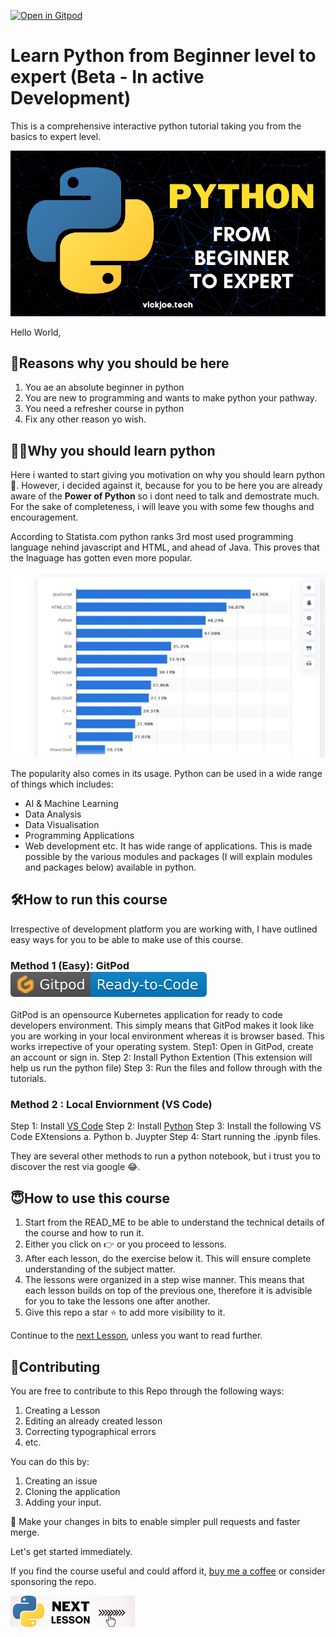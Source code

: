 [![Open in Gitpod](https://gitpod.io/button/open-in-gitpod.svg)](https://gitpod.io/#https://github.com/vickjoeobi/Python-Tutorial-From-Beginer-to-Expert)

# Learn Python from Beginner level to expert (Beta - In active Development)

This is a comprehensive interactive python tutorial taking you from the basics to expert level.

![Learn Python from Beginner level to expert](./Assets/IntroPic.png "Let's Learn Python")

Hello World,

## 🔑Reasons why you should be here

1. You ae an absolute beginner in python
2. You are new to programming and wants to make python your pathway.
3. You need a refresher course in python
4. Fix any other reason yo wish.

## 🤷‍♀️Why you should learn python

Here i wanted to start giving you motivation on why you should learn python 🙂. However, i decided against it, because for you to be here you are already aware of the **Power of Python** so i dont need to talk and demostrate much. For the sake of completeness, i will leave you with some few thoughs and encouragement.

According to Statista.com python ranks 3rd most used programming language nehind javascript and HTML, and ahead of Java. This proves that the lnaguage has gotten even more popular.

![Python Statistics](./Assets/PythonStat.JPG "Most used Programming Languages")

The popularity also comes in its usage. Python can be used in a wide range of things which includes:

- AI & Machine Learning
- Data Analysis
- Data Visualisation
- Programming Applications
- Web development etc.
It has wide range of applications. This is made possible by the various modules and packages (I will explain modules and packages below) available in python.

## 🛠️How to run this course

Irrespective of development platform you are working with, I have outlined easy ways for you to be able to make use of this course.

### Method 1 (Easy): GitPod [![gitpod](./Assets/gitpod2.svg "gitPod")](https://gitpod.io/#https://github.com/vickjoeobi/Python-Tutorial-From-Beginer-to-Expert)

GitPod is an opensource Kubernetes application for ready to code developers environment. This simply means that GitPod makes it look like you are working in your local environment whereas it is browser based. This works irrepective of your operating system.
Step1: Open in GitPod, create an account or sign in.
Step 2: Install Python Extention (This extension will help us run the python file)
Step 3: Run the files and follow through with the tutorials.

### Method 2 : Local Enviornment (VS Code)

Step 1: Install [VS Code](https://code.visualstudio.com/download)
Step 2: Install [Python](python.org)
Step 3: Install the following VS Code EXtensions
 a. Python
 b. Juypter
Step 4: Start running the .ipynb files.

They are several other methods to run a python notebook, but i trust you to discover the rest via google 😂.

## 😇How to use this course

 1. Start from the READ_ME to be able to understand the technical details of the course and how to run it.
 2. Either you click on 👉 or you proceed to lessons.
 3. After each lesson, do the exercise below it. This will ensure complete understanding of the subject matter.
 4. The lessons were organized in a step wise manner. This means that each lesson builds on top of the previous one, therefore it is advisible for you to take the lessons one after another.
 5. Give this repo a star ⭐ to add more visibility to it.

Continue to the [next Lesson](./Lessons/0.0_Intro.ipynb), unless you want to read further.

## 🤝Contributing

You are free to contribute to this Repo through the following ways:

 1. Creating a Lesson
 2. Editing an already created lesson
 3. Correcting typographical errors
 4. etc.

You can do this by:

1. Creating an issue
2. Cloning the application
3. Adding your input.

📝 Make your changes in bits to enable simpler pull requests and faster merge.

Let's get started immediately.

If you find the course useful and could afford it, [buy me a coffee](https://www.buymeacoffee.com/vickjoe) or consider sponsoring the repo.

[![Next Lesson](./Assets/NextLesson.png "Next")](./Lessons/0.0_Intro.ipynb)
